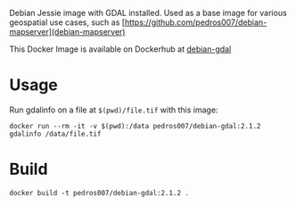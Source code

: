 Debian Jessie image with GDAL installed.  Used as a base image for various geospatial use cases, such as [https://github.com/pedros007/debian-mapserver](debian-mapserver)

This Docker Image is available on Dockerhub at [debian-gdal](https://hub.docker.com/r/pedros007/debian-gdal)

# Usage

Run gdalinfo on a file at `$(pwd)/file.tif` with this image:

	docker run --rm -it -v $(pwd):/data pedros007/debian-gdal:2.1.2 gdalinfo /data/file.tif

# Build

	docker build -t pedros007/debian-gdal:2.1.2 .
